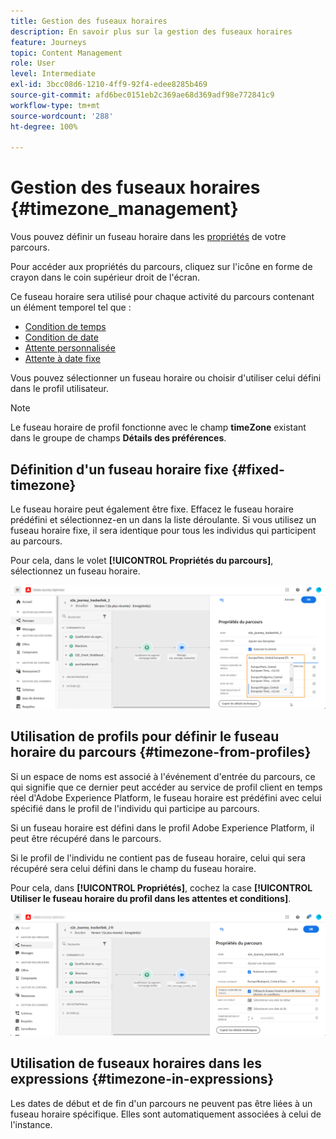 ```yaml
---
title: Gestion des fuseaux horaires
description: En savoir plus sur la gestion des fuseaux horaires
feature: Journeys
topic: Content Management
role: User
level: Intermediate
exl-id: 3bcc08d6-1210-4ff9-92f4-edee8285b469
source-git-commit: afd6bec0151eb2c369ae68d369adf98e772841c9
workflow-type: tm+mt
source-wordcount: '288'
ht-degree: 100%

---
```


# Gestion des fuseaux horaires {#timezone_management}

Vous pouvez définir un fuseau horaire dans les [propriétés](../building-journeys/journey-gs.md#change-properties) de votre parcours.

Pour accéder aux propriétés du parcours, cliquez sur l&#39;icône en forme de crayon dans le coin supérieur droit de l&#39;écran.

Ce fuseau horaire sera utilisé pour chaque activité du parcours contenant un élément temporel tel que :

* [Condition de temps](../building-journeys/condition-activity.md#time_condition)
* [Condition de date](../building-journeys/condition-activity.md#date_condition)
* [Attente personnalisée](../building-journeys/wait-activity.md#custom)
* [Attente à date fixe](../building-journeys/wait-activity.md#fixed_date)

Vous pouvez sélectionner un fuseau horaire ou choisir d&#39;utiliser celui défini dans le profil utilisateur.

>[!NOTE]
>
>Le fuseau horaire de profil fonctionne avec le champ **timeZone** existant dans le groupe de champs **Détails des préférences**.

## Définition d&#39;un fuseau horaire fixe {#fixed-timezone}

Le fuseau horaire peut également être fixe. Effacez le fuseau horaire prédéfini et sélectionnez-en un dans la liste déroulante. Si vous utilisez un fuseau horaire fixe, il sera identique pour tous les individus qui participent au parcours.

Pour cela, dans le volet **[!UICONTROL Propriétés du parcours]**, sélectionnez un fuseau horaire.

![](assets/journey72.png)

## Utilisation de profils pour définir le fuseau horaire du parcours {#timezone-from-profiles}

Si un espace de noms est associé à l&#39;événement d&#39;entrée du parcours, ce qui signifie que ce dernier peut accéder au service de profil client en temps réel d&#39;Adobe Experience Platform, le fuseau horaire est prédéfini avec celui spécifié dans le profil de l&#39;individu qui participe au parcours.

Si un fuseau horaire est défini dans le profil Adobe Experience Platform, il peut être récupéré dans le parcours.

Si le profil de l&#39;individu ne contient pas de fuseau horaire, celui qui sera récupéré sera celui défini dans le champ du fuseau horaire.

Pour cela, dans **[!UICONTROL Propriétés]**, cochez la case **[!UICONTROL Utiliser le fuseau horaire du profil dans les attentes et conditions]**.

![](assets/journey73.png)

## Utilisation de fuseaux horaires dans les expressions {#timezone-in-expressions}

Les dates de début et de fin d&#39;un parcours ne peuvent pas être liées à un fuseau horaire spécifique. Elles sont automatiquement associées à celui de l&#39;instance.
